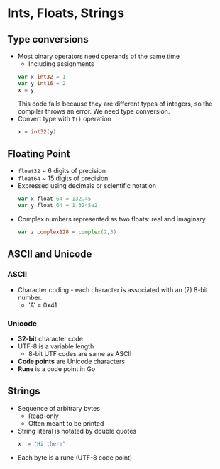 # Ints, Floats, Strings

## Type conversions
- Most binary operators need operands of the same time
    - Including assignments
    ```go
    var x int32 = 1
    var y int16 = 2
    x = y
    ```
    This code fails because they are different types of integers, so the compiler throws an error. We need type conversion.
- Convert type with `T()` operation
    ```go
    x = int32(y)
    ```

 ## Floating Point
- `float32` ~ 6 digits of precision
- `float64` ~ 15 digits of precision
- Expressed using decimals or scientific notation
    ```go
    var x float 64 = 132.45
    var y float 64 = 1.3245e2
    ```
- Complex numbers represented as two floats: real and imaginary
    ```go
    var z complex128 = complex(2,3)
    ```

## ASCII and Unicode
### ASCII
- Character coding - each character is associated with an (7) 8-bit number.
    - 'A' = 0x41

### Unicode
- **32-bit** character code
- UTF-8 is a variable length 
    - 8-bit UTF codes are same as ASCII
- **Code points** are Unicode characters
- **Rune** is a code point in Go

## Strings
- Sequence of arbitrary bytes
    - Read-only
    - Often meant to be printed
- String literal is notated by double quotes
    ```go
    x := "Hi there"
    ```
- Each byte is a rune (UTF-8 code point)